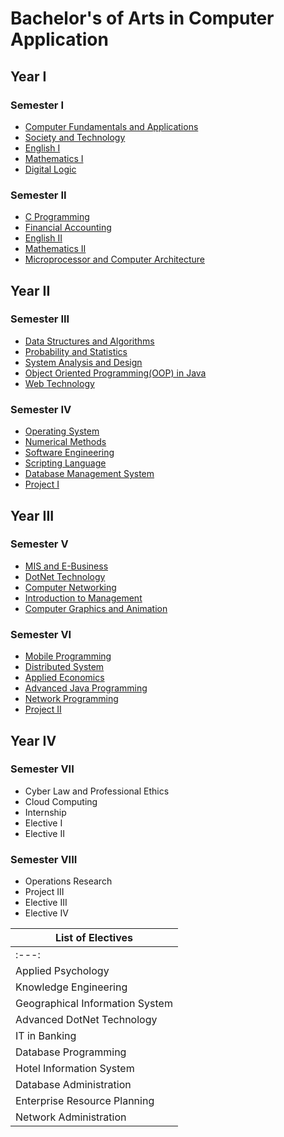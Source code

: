 # Bachelor's of Arts in Computer Application

## Year I
### Semester I
- [Computer Fundamentals and Applications](https://www.itcollegenepal.com/wp-content/uploads/2019/02/Computer-Fundamentals-and-Applications-BCA-Syllabus-IT-College-Nepal.pdf)
- [Society and Technology](https://www.itcollegenepal.com/wp-content/uploads/2019/02/Society-and-Technology-BCA-Syllabus-IT-College-Nepal.pdf)
- [English I](https://www.itcollegenepal.com/wp-content/uploads/2019/02/English-I-BCA-Syllabus-IT-College-Nepal.pdf)
- [Mathematics I]()
- [Digital Logic]()
### Semester II
- [C Programming](https://www.itcollegenepal.com/wp-content/uploads/2019/02/C-Programming-BCA-Syllabus-IT-College-Nepal.pdf)
- [Financial Accounting](https://www.itcollegenepal.com/wp-content/uploads/2019/02/Financial-Accounting-BCA-Syllabus-IT-College-Nepal.pdf)
- [English II](https://www.itcollegenepal.com/wp-content/uploads/2019/02/English-II-BCA-Syllabus-IT-College-Nepal.pdf)
- [Mathematics II](https://www.itcollegenepal.com/wp-content/uploads/2019/02/Mathematics-II-BCA-Syllabus-IT-College-Nepal.pdf)
- [Microprocessor and Computer Architecture](https://www.itcollegenepal.com/wp-content/uploads/2019/02/Mathematics-II-BCA-Syllabus-IT-College-Nepal.pdf)

## Year II
### Semester III
- [Data Structures and Algorithms](https://www.itcollegenepal.com/wp-content/uploads/2019/02/Data-Structure-and-Algorithm-BCA-Syllabus-IT-College-Nepal.pdf)
- [Probability and Statistics](https://www.itcollegenepal.com/wp-content/uploads/2019/02/Probability-and-Statistics-BCA-Syllabus-IT-College-Nepal.pdf)
- [System Analysis and Design](https://www.itcollegenepal.com/wp-content/uploads/2019/02/System-Analysis-and-Design-BCA-Syllabus-IT-College-Nepal.pdf)
- [Object Oriented Programming(OOP) in Java](https://www.itcollegenepal.com/wp-content/uploads/2019/02/OOP-in-Java-BCA-Syllabus-IT-College-Nepal.pdf)
- [Web Technology](https://www.itcollegenepal.com/wp-content/uploads/2019/02/Web-Technology-BCA-Syllabus-IT-College-Nepal.pdf)
### Semester IV
- [Operating System](https://www.itcollegenepal.com/wp-content/uploads/2019/02/Operating-System-BCA-Syllabus-IT-College-Nepal.pdf)
- [Numerical Methods](https://www.itcollegenepal.com/wp-content/uploads/2019/02/Numerical-Methods-BCA-Syllabus-IT-College-Nepal.pdf)
- [Software Engineering ](https://www.itcollegenepal.com/wp-content/uploads/2019/02/Software-Engineering-BCA-Syllabus-IT-College-Nepal.pdf)
- [Scripting Language](https://www.itcollegenepal.com/wp-content/uploads/2020/03/CACS-254-Scripting-Language-4th-SEM.pdf)
- [Database Management System](https://www.itcollegenepal.com/wp-content/uploads/2020/03/CACS-255-DBMS-Fourth-SEM-BCA.pdf)
- [Project I](https://www.itcollegenepal.com/wp-content/uploads/2020/03/CACS-256-Project-I-4th-SEM-BCA.pdf)

## Year III
### Semester V
- [MIS and E-Business](https://www.itcollegenepal.com/wp-content/uploads/2021/03/CACS-301-MIS-and-E-Business-BCA-5th-SEM.pdf)
- [DotNet Technology](https://www.itcollegenepal.com/wp-content/uploads/2021/03/CACS-302-Dot-Net-Technology-5th-SEM-BCA.pdf)
- [Computer Networking](https://www.itcollegenepal.com/wp-content/uploads/2021/03/CACS-303-Computer-Networking-BCA-5th-Sem.pdf)
- [Introduction to Management](https://www.itcollegenepal.com/wp-content/uploads/2021/03/CAMG-304-Introduction-to-Management-5th-SEM-BCA.pdf)
- [Computer Graphics and Animation](https://www.itcollegenepal.com/wp-content/uploads/2021/03/CSCS-305-Computer-Graphics-and-Animation-5th-SEM.pdf)
### Semester VI
- [Mobile Programming](https://www.itcollegenepal.com/wp-content/uploads/2021/05/CACS351-Mobile-Programming.pdf)
- [Distributed System](https://www.itcollegenepal.com/wp-content/uploads/2021/05/CACS352-Distributed-Systems.pdf)
- [Applied Economics](https://www.itcollegenepal.com/wp-content/uploads/2021/05/CAEC353-Applied-Economics.pdf)
- [Advanced Java Programming](https://www.itcollegenepal.com/wp-content/uploads/2021/05/CACS354-Advanced-Java-Programming.pdf)
- [Network Programming](https://www.itcollegenepal.com/wp-content/uploads/2021/05/CACS355-Network-Programming.pdf)
- [Project II](https://www.itcollegenepal.com/wp-content/uploads/2021/05/CAPJ356-Project-II.pdf)

## Year IV
### Semester VII
- Cyber Law and Professional Ethics
- Cloud Computing
- Internship
- Elective I
- Elective II
### Semester VIII
- Operations Research
- Project III
- Elective III
- Elective IV

| List of Electives |
|------------------|
| :---: |                   
| Applied Psychology | 
| Knowledge Engineering |
|  Geographical Information System | 
| Advanced DotNet Technology  |
| IT in Banking | 
| Database Programming |
| Hotel Information System | 
| Database Administration |
| Enterprise Resource Planning | 
| Network Administration |

